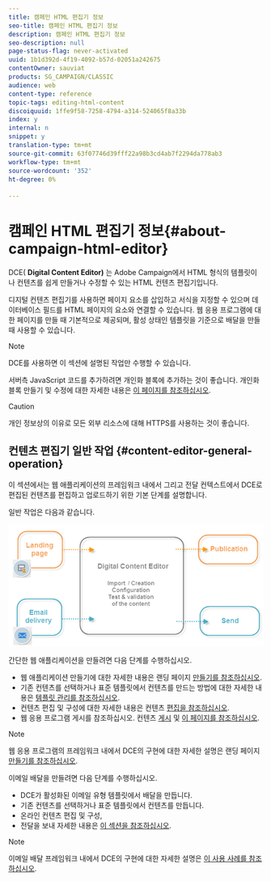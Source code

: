 ```yaml
---
title: 캠페인 HTML 편집기 정보
seo-title: 캠페인 HTML 편집기 정보
description: 캠페인 HTML 편집기 정보
seo-description: null
page-status-flag: never-activated
uuid: 1b1d392d-4f19-4092-b57d-02051a242675
contentOwner: sauviat
products: SG_CAMPAIGN/CLASSIC
audience: web
content-type: reference
topic-tags: editing-html-content
discoiquuid: 1ffe9f58-7258-4794-a314-524065f8a33b
index: y
internal: n
snippet: y
translation-type: tm+mt
source-git-commit: 63f07746d39fff22a98b3cd4ab7f2294da778ab3
workflow-type: tm+mt
source-wordcount: '352'
ht-degree: 0%

---
```



# 캠페인 HTML 편집기 정보{#about-campaign-html-editor}

DCE( **Digital Content Editor)** 는 Adobe Campaign에서 HTML 형식의 템플릿이나 컨텐츠를 쉽게 만들거나 수정할 수 있는 HTML 컨텐츠 편집기입니다.

디지털 컨텐츠 편집기를 사용하면 페이지 요소를 삽입하고 서식을 지정할 수 있으며 데이터베이스 필드를 HTML 페이지의 요소와 연결할 수 있습니다. 웹 응용 프로그램에 대한 페이지를 만들 때 기본적으로 제공되며, 활성 상태인 템플릿을 기준으로 배달을 만들 때 사용할 수 있습니다.

>[!NOTE]
>
>DCE를 사용하면 이 섹션에 설명된 작업만 수행할 수 있습니다.
>
>서버측 JavaScript 코드를 추가하려면 개인화 블록에 추가하는 것이 좋습니다. 개인화 블록 만들기 및 수정에 대한 자세한 내용은 [이 페이지를 참조하십시오](../../delivery/using/personalization-blocks.md).

>[!CAUTION]
>
>개인 정보상의 이유로 모든 외부 리소스에 대해 HTTPS를 사용하는 것이 좋습니다.

## 컨텐츠 편집기 일반 작업 {#content-editor-general-operation}

이 섹션에서는 웹 애플리케이션의 프레임워크 내에서 그리고 전달 컨텍스트에서 DCE로 편집된 컨텐츠를 편집하고 업로드하기 위한 기본 단계를 설명합니다.

일반 작업은 다음과 같습니다.

![](assets/dce_schema.png)

간단한 웹 애플리케이션을 만들려면 다음 단계를 수행하십시오.

* 웹 애플리케이션 만들기에 대한 자세한 내용은 랜딩 페이지 [만들기를 참조하십시오](../../web/using/creating-a-landing-page.md).
* 기존 컨텐츠를 선택하거나 표준 템플릿에서 컨텐츠를 만드는 방법에 대한 자세한 내용은 [템플릿 관리를 참조하십시오](../../web/using/template-management.md).
* 컨텐츠 편집 및 구성에 대한 자세한 내용은 컨텐츠 [편집을 참조하십시오](../../web/using/editing-content.md).
* 웹 응용 프로그램 게시를 참조하십시오. 컨텐츠 [게시](../../web/using/creating-a-landing-page.md#step-3---publishing-content) 및 [이 페이지를 참조하십시오](../../web/using/publishing-a-web-form.md#managing-web-forms-delivery-and-tracking).

>[!NOTE]
>
>웹 응용 프로그램의 프레임워크 내에서 DCE의 구현에 대한 자세한 설명은 랜딩 페이지 [만들기를 참조하십시오](../../web/using/creating-a-landing-page.md).

이메일 배달을 만들려면 다음 단계를 수행하십시오.

* DCE가 활성화된 이메일 유형 템플릿에서 배달을 만듭니다.
* 기존 컨텐츠를 선택하거나 표준 템플릿에서 컨텐츠를 만듭니다.
* 온라인 컨텐츠 편집 및 구성,
* 전달을 보내 자세한 내용은 [이 섹션을 참조하십시오](../../delivery/using/steps-about-delivery-creation-steps.md).

>[!NOTE]
>
>이메일 배달 프레임워크 내에서 DCE의 구현에 대한 자세한 설명은 [이 사용 사례를 참조하십시오](../../web/using/use-case--creating-an-email-delivery.md).

